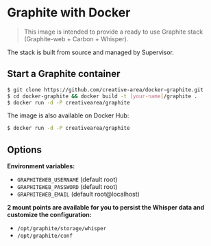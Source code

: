 # Graphite with Docker

> This image is intended to provide a ready to use Graphite stack (Graphite-web + Carbon + Whisper).

The stack is built from source and managed by Supervisor.

## Start a Graphite container

```bash
$ git clone https://github.com/creative-area/docker-graphite.git
$ cd docker-graphite && docker build -t [your-name]/graphite .
$ docker run -d -P creativearea/graphite
```
The image is also available on Docker Hub:

```bash
$ docker run -d -P creativearea/graphite
```

## Options

**Environment variables:**

- `GRAPHITEWEB_USERNAME` (default root)
- `GRAPHITEWEB_PASSWORD` (default root)
- `GRAPHITEWEB_EMAIL` (default root@localhost)

**2 mount points are available for you to persist the Whisper data and customize the configuration:**

- `/opt/graphite/storage/whisper`
- `/opt/graphite/conf`
